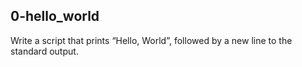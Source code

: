 ## 0-hello_world
Write a script that prints “Hello, World”, followed by a new line to the standard output.

